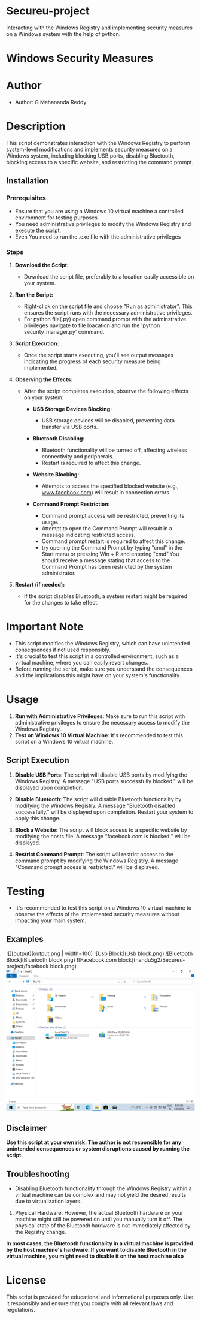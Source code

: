 # Secureu-project
Interacting with the Windows Registry and implementing security measures on a Windows system with the help of python.

# Windows Security Measures 

# Author

- Author: G Mahananda Reddy


# Description

This script demonstrates interaction with the  Windows Registry to perform system-level modifications and implements security measures on a Windows system, including blocking USB ports, disabling Bluetooth, blocking access to a specific website, and restricting the command prompt.

## Installation

### Prerequisites

- Ensure that you are using a Windows 10 virtual machine a controlled environment for testing purposes.
- You need administrative privileges to modify the Windows Registry and execute the script.
- Even You need to run the .exe file with the administrative privileges

### Steps

1. **Download the Script:**
   - Download the script file, preferably to a location easily accessible on your system.

2. **Run the Script:**
   - Right-click on the script file and choose "Run as administrator". This ensures the script runs with the necessary administrative privileges.
   - For python file(.py) open command prompt with the adminstrative privileges navigate to file loacation and run the 'python security_manager.py' command.

3. **Script Execution:**
   - Once the script starts executing, you'll see output messages indicating the progress of each security measure being implemented.

4. **Observing the Effects:**
   - After the script completes execution, observe the following effects on your system:

     - **USB Storage Devices Blocking:**
       - USB storage devices will be disabled, preventing data transfer via USB ports.

     - **Bluetooth Disabling:**
       - Bluetooth functionality will be turned off, affecting wireless connectivity and peripherals.
       - Restart is required to affect this change.

     - **Website Blocking:**
       - Attempts to access the specified blocked website (e.g., www.facebook.com) will result in connection errors.

     - **Command Prompt Restriction:**
       - Command prompt access will be restricted, preventing its usage.
       - Attempt to open the Command Prompt will result in a message indicating restricted access.
       - Command prompt restart is required to affect this change.
       - try opening the Command Prompt by typing "cmd" in the Start menu or pressing Win + R and entering "cmd".You should receive a message stating that access to the Command Prompt has been restricted by the system administrator.

5. **Restart (if needed):**
    - If the script disables Bluetooth, a system restart might be required for the changes to take effect.



# Important Note

- This script modifies the Windows Registry, which can have unintended consequences if not used responsibly.
- It's crucial to test this script in a controlled environment, such as a virtual machine, where you can easily revert changes.
- Before running the script, make sure you understand the consequences and the implications this might have on your system's functionality.

# Usage

1. **Run with Administrative Privileges**: Make sure to run this script with administrative privileges to ensure the necessary access to modify the Windows Registry.
2. **Test on Windows 10 Virtual Machine**: It's recommended to test this script on a Windows 10 virtual machine.

## Script Execution

1. **Disable USB Ports**: The script will disable USB ports by modifying the Windows Registry. A message "USB ports successfully blocked." will be displayed upon completion.

2. **Disable Bluetooth**: The script will disable Bluetooth functionality by modifying the Windows Registry. A message "Bluetooth disabled successfully." will be displayed upon completion. Restart your system to apply this change.

3. **Block a Website**: The script will block access to a specific website by modifying the hosts file. A message "facebook.com is blocked!" will be displayed.

4. **Restrict Command Prompt**: The script will restrict access to the command prompt by modifying the Windows Registry. A message "Command prompt access is restricted." will be displayed.

# Testing

- It's recommended to test this script on a Windows 10 virtual machine to observe the effects of the implemented security measures without impacting your main system.


## Examples
![][output](output.png | width=100)
![Usb Block](Usb block.png)
![Bluetooth Block](Bluetooth block.png)
![Facebook.com block](nandu5g2/Secureu-project/facebook block.png)
![cmd](<Usb block-1.png>)



## Disclaimer

**Use this script at your own risk. The author is not responsible for any unintended consequences or system disruptions caused by running the script.**


## Troubleshooting

- Disabling Bluetooth functionality through the Windows Registry within a virtual machine can be complex and may not yield the desired results due to virtualization layers.

1. Physical Hardware: However, the actual Bluetooth hardware on your machine might still be powered on until you manually turn it off. The physical state of the Bluetooth hardware is not immediately affected by the Registry change.

**In most cases, the Bluetooth functionality in a virtual machine is provided by the host machine's hardware. If you want to disable Bluetooth in the virtual machine, you might need to disable it on the host machine also**


# License

This script is provided for educational and informational purposes only. Use it responsibly and ensure that you comply with all relevant laws and regulations.





